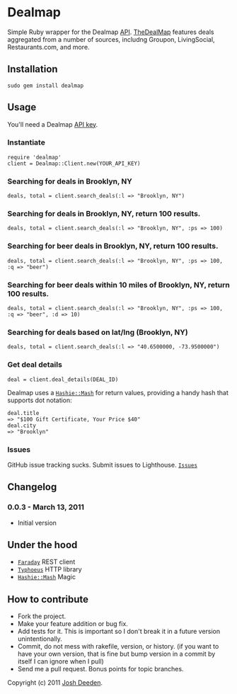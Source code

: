 # Dealmap

Simple Ruby wrapper for the Dealmap [API](http://www.thedealmap.com/api/). [TheDealMap](http://thedealmap.com) features deals aggregated from a number of sources, includng Groupon, LivingSocial, Restaurants.com, and more.


## Installation

    sudo gem install dealmap
    
## Usage

You'll need a Dealmap [API key](http://www.thedealmap.com/api/keys/).

### Instantiate
    require 'dealmap'
    client = Dealmap::Client.new(YOUR_API_KEY)
    
### Searching for deals in Brooklyn, NY
    deals, total = client.search_deals(:l => "Brooklyn, NY")

### Searching for deals in Brooklyn, NY, return 100 results.
    deals, total = client.search_deals(:l => "Brooklyn, NY", :ps => 100)

### Searching for beer deals in Brooklyn, NY, return 100 results.
    deals, total = client.search_deals(:l => "Brooklyn, NY", :ps => 100, :q => "beer")

### Searching for beer deals within 10 miles of  Brooklyn, NY, return 100 results.
    deals, total = client.search_deals(:l => "Brooklyn, NY", :ps => 100, :q => "beer", :d => 10)    

### Searching for deals based on lat/lng (Brooklyn, NY)
    deals, total = client.search_deals(:l => "40.6500000, -73.9500000")

### Get deal details
    deal = client.deal_details(DEAL_ID)    

Dealmap uses a [`Hashie::Mash`](https://github.com/intridea/hashie) for return values, providing a handy hash that supports dot notation:

    deal.title
    => "$100 Gift Certificate, Your Price $40"
    deal.city
    => "Brooklyn"
### Issues
  GitHub issue tracking sucks.  Submit issues to Lighthouse.
  [`Issues`](https://dealmap.lighthouseapp.com)

<a name="changelog"></a>
## Changelog

### 0.0.3 - March 13, 2011

* Initial version

## Under the hood
* [`Faraday`](https://github.com/technoweenie/faraday) REST client
* [`Typhoeus`](https://github.com/dbalatero/typhoeus) HTTP library
* [`Hashie::Mash`](http://github.com/intridea/hashie)  Magic

## How to contribute
 
* Fork the project.
* Make your feature addition or bug fix.
* Add tests for it. This is important so I don't break it in a
  future version unintentionally.
* Commit, do not mess with rakefile, version, or history.
  (if you want to have your own version, that is fine but bump version in a commit by itself I can ignore when I pull)
* Send me a pull request. Bonus points for topic branches.

Copyright (c) 2011 [Josh Deeden](http://twitter.com/jdeeden). 
